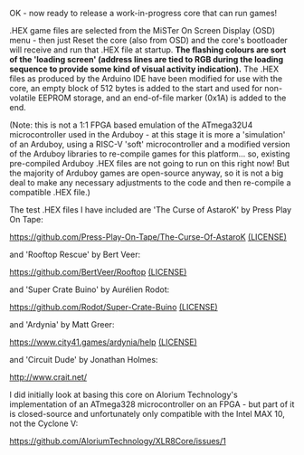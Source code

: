 OK - now ready to release a work-in-progress core that can run games!

.HEX game files are selected from the MiSTer On Screen Display (OSD) menu - then just Reset the core (also from OSD) and the core's bootloader will receive and run that .HEX file at startup. **The flashing colours are sort of the 'loading screen' (address lines are tied to RGB during the loading sequence to provide some kind of visual activity indication).** The .HEX files as produced by the Arduino IDE have been modified for use with the core, an empty block of 512 bytes is added to the start and used for non-volatile EEPROM storage, and an end-of-file marker (0x1A) is added to the end.

(Note: this is not a 1:1 FPGA based emulation of the ATmega32U4 microcontroller used in the Arduboy - at this stage it is more a 'simulation' of an Arduboy, using a RISC-V 'soft' microcontroller and a modified version of the Arduboy libraries to re-compile games for this platform... so, existing pre-compiled Arduboy .HEX files are not going to run on this right now! But the majority of Arduboy games are open-source anyway, so it is not a big deal to make any necessary adjustments to the code and then re-compile a compatible .HEX file.)

The test .HEX files I have included are 'The Curse of AstaroK' by Press Play On Tape:

https://github.com/Press-Play-On-Tape/The-Curse-Of-AstaroK [(LICENSE)](https://github.com/Press-Play-On-Tape/The-Curse-Of-AstaroK/blob/master/LICENSE)

and 'Rooftop Rescue' by Bert Veer:

https://github.com/BertVeer/Rooftop [(LICENSE)](https://github.com/BertVeer/Rooftop/blob/master/LICENSE)

and 'Super Crate Buino' by Aurélien Rodot:

https://github.com/Rodot/Super-Crate-Buino [(LICENSE)](https://www.gnu.org/licenses/lgpl-3.0.en.html)

and 'Ardynia' by Matt Greer:

https://www.city41.games/ardynia/help [(LICENSE)](https://github.com/city41/ardynia/blob/master/LICENSE)

and 'Circuit Dude' by Jonathan Holmes:

http://www.crait.net/


I did initially look at basing this core on Alorium Technology's implementation of an ATmega328 microcontroller on an FPGA - but part of it is closed-source and unfortunately only compatible with the Intel MAX 10, not the Cyclone V:

https://github.com/AloriumTechnology/XLR8Core/issues/1
